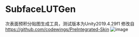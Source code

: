 # SubfaceLUTGen
次表面预积分贴图生成工具，测试版本为Unity2019.4.29f1
修改自 https://github.com/codewings/PreIntegrated-Skin
![image](https://github.com/dosusang/SubfaceLUTGen/assets/52528872/ee7f095b-cf70-4d2f-8f9f-e67848ff8cf7)
